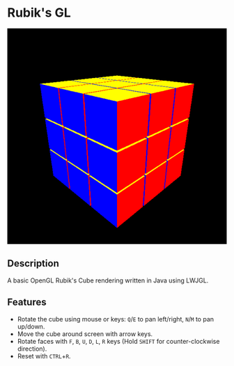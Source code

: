 # Rubik's GL
![](static/demo.png)
## Description
A basic OpenGL Rubik's Cube rendering written in Java using LWJGL.
## Features
- Rotate the cube using mouse or keys: `Q`/`E` to pan left/right, `N`/`M` to pan up/down.
- Move the cube around screen with arrow keys.
- Rotate faces with `F`, `B`, `U`, `D`, `L`, `R` keys (Hold `SHIFT` for counter-clockwise direction).
- Reset with `CTRL`+`R`.